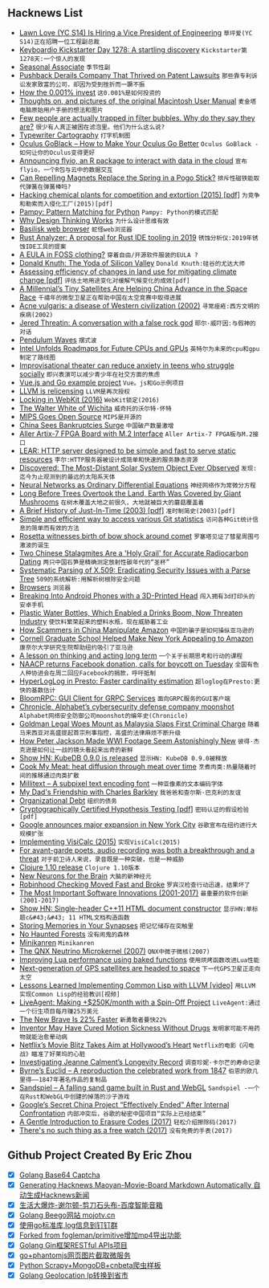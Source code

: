 ## Hacknews List


- [Lawn  Love (YC S14) Is Hiring a Vice President of Engineering](https://lawn-love.workable.com/j/C3218F7DC7)  `草坪爱(YC S14)正在招聘一位工程副总裁`
- [Keyboardio Kickstarter Day 1278: A startling discovery](https://www.kickstarter.com/projects/keyboardio/the-model-01-an-heirloom-grade-keyboard-for-seriou/posts/2369985)  `Kickstarter第1278天:一个惊人的发现`
- [Seasonal Associate](https://longreads.com/2018/12/13/seasonal-associate/)  `季节性副`
- [Pushback Derails Company That Thrived on Patent Lawsuits](https://www.wsj.com/articles/pushback-derails-company-that-thrived-on-patent-lawsuits-11544972671)  `那些靠专利诉讼发家致富的公司，却因为受到挫折而一蹶不振`
- [How the 0.001% invest](https://www.economist.com/leaders/2018/12/15/how-the-0001-invest)  `这0.001%是如何投资的`
- [Thoughts on, and pictures of, the original Macintosh User Manual](https://www.peterme.com/2007/08/27/thoughts-on-and-pics-of-the-original-macintosh-user-manual/)  `麦金塔电脑原始用户手册的想法和图片`
- [Few people are actually trapped in filter bubbles. Why do they say they are?](http://www.niemanlab.org/2018/12/few-people-are-actually-trapped-in-filter-bubbles-why-do-they-like-to-say-that-they-are/)  `很少有人真正被困在滤泡里。他们为什么这么说?`
- [Typewriter Cartography](https://somethingaboutmaps.wordpress.com/2018/11/26/typewriter-cartography/)  `打字机制图`
- [Oculus GoBlack – How to Make Your Oculus Go Better](http://palmerluckey.com/oculus-goblack-how-to-make-your-oculus-go-better/)  `Oculus GoBlack -如何让你的Oculus变得更好`
- [Announcing flyio, an R package to interact with data in the cloud](https://blog.socialcops.com/inside-sc/announcements/flyio-r-package-interact-data-cloud/)  `宣布flyio，一个R包与云中的数据交互`
- [Can Repelling Magnets Replace the Spring in a Pogo Stick?](https://www.kjmagnetics.com/blog.asp?p=pogo-stick-spring)  `排斥性磁铁能取代弹簧在弹簧棒吗?`
- [Hacking chemical plants for competition and extortion (2015) [pdf]](https://www.blackhat.com/docs/us-15/materials/us-15-Krotofil-Rocking-The-Pocket-Book-Hacking-Chemical-Plant-For-Competition-And-Extortion-wp.pdf)  `为竞争和勒索而入侵化工厂(2015)[pdf]`
- [Pampy: Pattern Matching for Python](https://github.com/santinic/pampy/blob/master/README.md)  `Pampy: Python的模式匹配`
- [Why Design Thinking Works](https://hbr.org/2018/09/why-design-thinking-works)  `为什么设计思维有效`
- [Basilisk web browser](https://www.basilisk-browser.org/)  `蛇怪web浏览器`
- [Rust Analyzer: A proposal for Rust IDE tooling in 2019](https://ferrous-systems.com/blog/rust-analyzer-2019/)  `锈蚀分析仪:2019年锈蚀IDE工具的提案`
- [A EULA in FOSS clothing?](http://dtrace.org/blogs/bmc/2018/12/16/a-eula-in-foss-clothing/)  `穿着自由/开源软件服装的EULA ?`
- [Donald Knuth: The Yoda of Silicon Valley](https://www.nytimes.com/2018/12/17/science/donald-knuth-computers-algorithms-programming.html)  `Donald Knuth:硅谷的尤达大师`
- [Assessing efficiency of changes in land use for mitigating climate change [pdf]](https://www.nature.com/articles/s41586-018-0757-z.epdf?referrer_access_token=I7UR5g-NP-JvG8VPiosw1dRgN0jAjWel9jnR3ZoTv0PXM0q98wVc5Cye9177r-q8sNyzReL1wHb1-jY_I6qP66ClTmdoclsh_ooUZbWWgCkeTL17k3xx9hpnAUvS1lQRjnA3nc7fFVQAnBsXhOxnBDnGatsN9uObfrvJNQvIa8dfcEQzSc19K-qx-NZU776puJ3lMvsiikh0NYDfxKrCWgIN3vm0Uas7j1BKLeFKCADi8Ez40nz9DhaIDSLDFis8_JgcBChg0F8naEMiu_3pCbkbzUNedjKlPV_Tjj-5bQOXrMhXkvaG4w-D91SoQEhhmllghNRbyeXArS_MSdfy_Q%3D%3D&amp;tracking_referrer=www.spektrum.de)  `评估土地用途变化对缓解气候变化的成效[pdf]`
- [A Millennial’s Tiny Satellites Are Helping China Advance in the Space Race](https://www.bloomberg.com/news/features/2018-12-13/a-millennial-s-tiny-satellites-are-helping-china-advance-in-the-space-race)  `千禧年的微型卫星正在帮助中国在太空竞赛中取得进展`
- [Acne vulgaris: a disease of Western civilization (2002)](https://www.ncbi.nlm.nih.gov/m/pubmed/12472346/)  `寻常痤疮:西方文明的疾病(2002)`
- [Jered Threatin: A conversation with a false rock god](https://www.bbc.co.uk/news/resources/idt-sh/jered_threatin)  `耶尔·威吓因:与假神的对话`
- [Pendulum Waves](https://sciencedemonstrations.fas.harvard.edu/presentations/pendulum-waves)  `摆式波`
- [Intel Unfolds Roadmaps for Future CPUs and GPUs](https://www.nextplatform.com/2018/12/16/intel-unfolds-roadmaps-for-future-cpus-and-gpus/)  `英特尔为未来的cpu和gpu制定了路线图`
- [Improvisational theater can reduce anxiety in teens who struggle socially](https://news.umich.edu/anxious-teens-gain-confidence-by-performing-off-script/)  `即兴表演可以减少青少年在社交方面的焦虑`
- [Vue.js and Go example project](https://github.com/ndabAP/vue-go-example)  `Vue。js和Go示例项目`
- [LLVM is relicensing](http://llvm.org/foundation/relicensing/)  `LLVM是再次授权`
- [Locking in WebKit (2016)](https://webkit.org/blog/6161/locking-in-webkit/)  `WebKit锁定(2016)`
- [The Walter White of Wichita](http://interactive.fusion.net/death-by-fentanyl/the-walter-white-of-wichita.html)  `威奇托的沃尔特·怀特`
- [MIPS Goes Open Source](https://www.eetimes.com/document.asp?doc_id=1334087)  `MIPS是开源的`
- [China Sees Bankruptcies Surge](https://www.bloomberg.com/news/articles/2018-12-16/china-sees-bankruptcies-surge-with-call-to-resolve-zombies)  `中国破产数量激增`
- [Aller Artix-7 FPGA Board with M.2 Interface](https://numato.com/product/aller-artix-7-m-2-fpga-module)  `Aller Artix-7 FPGA板与M.2接口`
- [LEAR: HTTP server designed to be simple and fast to serve static resources](https://github.com/Glorf/lear)  `李尔:HTTP服务器被设计成简单和快速的服务静态资源`
- [Discovered: The Most-Distant Solar System Object Ever Observed](https://carnegiescience.edu/node/2428)  `发现:迄今为止观测到的最远的太阳系天体`
- [Neural Networks as Ordinary Differential Equations](https://rkevingibson.github.io/blog/neural-networks-as-ordinary-differential-equations/)  `神经网络作为常微分方程`
- [Long Before Trees Overtook the Land, Earth Was Covered by Giant Mushrooms](https://www.smithsonianmag.com/smart-news/long-before-trees-overtook-the-land-earth-was-covered-by-giant-mushrooms-13709647/)  `在树木覆盖大地之前很久，大地就被巨大的蘑菇覆盖着`
- [A Brief History of Just-In-Time (2003) [pdf]](http://eecs.ucf.edu/~dcm/Teaching/COT4810-Spring2011/Literature/JustInTimeCompilation.pdf)  `准时制简史(2003)[pdf]`
- [Simple and efficient way to access various Git statistics](https://lukasmestan.com/git-quick-stats/)  `访问各种Git统计信息的简单而有效的方法`
- [Rosetta witnesses birth of bow shock around comet](https://www.esa.int/Our_Activities/Space_Science/Rosetta/Rosetta_witnesses_birth_of_baby_bow_shock_around_comet)  `罗塞塔见证了彗星周围弓激波的诞生`
- [Two Chinese Stalagmites Are a &#39;Holy Grail&#39; for Accurate Radiocarbon Dating](https://gizmodo.com/two-stalagmites-found-in-chinese-cave-are-a-holy-grail-1831074289)  `两只中国石笋是精确测定放射性碳年代的“圣杯”`
- [Systematic Parsing of X.509: Eradicating Security Issues with a Parse Tree](https://arxiv.org/abs/1812.04959)  `509的系统解析:用解析树根除安全问题`
- [Browsers](https://adactio.com/journal/14608)  `浏览器`
- [Breaking Into Android Phones with a 3D-Printed Head](https://www.forbes.com/sites/thomasbrewster/2018/12/13/we-broke-into-a-bunch-of-android-phones-with-a-3d-printed-head/#305e5c2f1330)  `闯入拥有3d打印头的安卓手机`
- [Plastic Water Bottles, Which Enabled a Drinks Boom, Now Threaten Industry](https://www.wsj.com/articles/bottled-water-americas-most-popular-drink-has-a-plastic-problem-11544627923)  `使饮料繁荣起来的塑料水瓶，现在威胁着工业`
- [How Scammers in China Manipulate Amazon](https://www.wsj.com/articles/how-scammers-in-china-manipulate-amazon-11545044402)  `中国的骗子是如何操纵亚马逊的`
- [Cornell Graduate School Helped Make New York Appealing to Amazon](https://www.nytimes.com/2018/12/17/nyregion/cornell-tech-startup-jobs-amazon.html)  `康奈尔大学研究生院帮助纽约吸引了亚马逊`
- [A lesson on thinking and acting long term](https://threader.app/thread/1074063712254857218)  `一个关于长期思考和行动的课程`
- [NAACP returns Facebook donation, calls for boycott on Tuesday](https://www.axios.com/naacp-returns-facebook-donation-calls-for-boycott-c60ef129-457d-4847-80e3-1d7fdb5764dc.html)  `全国有色人种协进会在周二回应Facebook的捐款，呼吁抵制`
- [HyperLogLog in Presto: Faster cardinality estimation](https://code.fb.com/data-infrastructure/hyperloglog/)  `超loglog在Presto:更快的基数估计`
- [BloomRPC: GUI Client for GRPC Services](https://github.com/uw-labs/bloomrpc)  `面向GRPC服务的GUI客户端`
- [Chronicle, Alphabet’s cybersecurity defense company moonshot](https://www.engadget.com/2018/11/30/chronicle-cybersecurity-alphabet-moonshot-x/)  `Alphabet网络安全防御公司moonshot的编年史(Chronicle)`
- [Goldman Legal Woes Mount as Malaysia Slaps First Criminal Charge](https://www.bloomberg.com/news/articles/2018-12-17/malaysia-files-criminal-charges-against-goldman-its-employees)  `随着马来西亚对高盛提起首宗刑事指控，高盛的法律麻烦不断升级`
- [How Peter Jackson Made WWI Footage Seem Astonishingly New](https://www.nytimes.com/2018/12/16/movies/peter-jackson-war-movie.html)  `彼得·杰克逊是如何让一战的镜头看起来出奇的新鲜`
- [Show HN: KubeDB 0.9.0 is released](http://kubedb.com/docs/0.9.0)  `显示HN: KubeDB 0.9.0被释放`
- [Cook My Meat: heat diffusion through meat over time](http://up.csail.mit.edu/science-of-cooking/)  `烹煮肉类:热量随着时间的推移通过肉类扩散`
- [Millitext – A subpixel text encoding font](https://advent.morr.cc/2018/17)  `一种亚像素的文本编码字体`
- [My Dad&#39;s Friendship with Charles Barkley](https://www.wbur.org/onlyagame/2018/12/14/lin-wang-charles-barkley)  `我爸爸和查尔斯·巴克利的友谊`
- [Organizational Debt](https://boats.gitlab.io/blog/post/rust-2019/)  `组织的债务`
- [Cryptographically Certified Hypothesis Testing [pdf]](http://sachaservanschreiber.com/thesis.pdf)  `密码认证的假设检验[pdf]`
- [Google announces major expansion in New York City](https://arstechnica.com/?p=1429233)  `谷歌宣布在纽约进行大规模扩张`
- [Implementing VisiCalc (2015)](http://rmf.vc/implementingvisicalc)  `实现VisiCalc(2015)`
- [For avant-garde poets, audio recording was both a breakthrough and a threat](https://www.poetryfoundation.org/articles/148543/caught-on-tape)  `对于前卫诗人来说，录音既是一种突破，也是一种威胁`
- [Clojure 1.10 release](https://clojure.org/news/2018/12/17/clojure110)  `Clojure 1.10版本`
- [New Neurons for the Brain](http://maxplanck.nautil.us/article/348/new-neurons-for-the-brain)  `大脑的新神经元`
- [Robinhood Checking Moved Fast and Broke](https://www.bloomberg.com/opinion/articles/2018-12-17/robinhood-checking-moved-fast-and-broke)  `罗宾汉检查行动迅速，结果坏了`
- [The Most Important Software Innovations (2001-2017)](https://dwheeler.com/innovation/innovation.html)  `最重要的软件创新(2001-2017)`
- [Show HN: Single-header C&#43;&#43;11 HTML document constructor](https://github.com/tinfoilboy/CTML)  `显示HN:单标题c&#43;&#43; 11 HTML文档构造函数`
- [Storing Memories in Your Synapses](http://www.brainfacts.org/thinking-sensing-and-behaving/learning-and-memory/2018/storing-memories-in-your-synapses-101118)  `把记忆储存在突触里`
- [No Haunted Forests](https://john-millikin.com/sre-school/no-haunted-forests)  `没有闹鬼的森林`
- [Minikanren](http://minikanren.org)  `Minikanren`
- [The QNX Neutrino Microkernel (2007)](http://www.qnx.com/developers/docs/6.3.2/neutrino/sys_arch/kernel.html)  `QNX中微子微核(2007)`
- [Improving Lua performance using baked functions](http://tasvideos.org/forum/viewtopic.php?t=20672)  `使用烘烤函数改进Lua性能`
- [Next-generation of GPS satellites are headed to space](https://phys.org/news/2018-12-next-generation-gps-satellites-space.html)  `下一代GPS卫星正走向太空`
- [Lessons Learned Implementing Common Lisp with LLVM [video]](https://www.youtube.com/watch?v=mbdXeRBbgDM)  `用LLVM实现Common Lisp的经验教训[视频]`
- [LiveAgent: Making &#43;$250K/month with a Spin-Off Project](https://www.failory.com/mistakes/liveagent)  `LiveAgent:通过一个衍生项目每月赚25万美元`
- [The New Brave Is 22% Faster](https://brave.com/new-brave-22-percent-faster/)  `新勇敢者要快22%`
- [Inventor May Have Cured Motion Sickness Without Drugs](https://www.defenseone.com/technology/2018/11/inventor-may-have-cured-motion-sickness-without-drugs-and-could-mean-lot-us-military/152960/)  `发明家可能不用药物就能治愈晕动病`
- [Netflix’s Movie Blitz Takes Aim at Hollywood’s Heart](https://www.nytimes.com/2018/12/16/business/media/netflix-movies-hollywood.html)  `Netflix的电影《闪电战》瞄准了好莱坞的心脏`
- [Investigating Jeanne Calment’s Longevity Record](https://www.leafscience.org/valery-novoselov-investigating-jeanne-calments-longevity-record/)  `调查珍妮·卡尔芒的寿命记录`
- [Byrne’s Euclid – A reproduction the celebrated work from 1847](https://www.c82.net/euclid/)  `伯恩的欧几里得——1847年著名作品的复制品`
- [Sandspiel – A falling sand game built in Rust and WebGL](https://sandspiel.club/)  `Sandspiel -一个在Rust和WebGL中创建的掉落的沙子游戏`
- [Google’s Secret China Project “Effectively Ended” After Internal Confrontation](https://theintercept.com/2018/12/17/google-china-censored-search-engine-2/)  `内部冲突后，谷歌的秘密中国项目“实际上已经结束”`
- [A Gentle Introduction to Erasure Codes (2017)](https://www.akalin.com/intro-erasure-codes)  `轻松介绍擦除码(2017)`
- [There&#39;s no such thing as a free watch (2017)](https://www.topic.com/there-s-no-such-thing-as-a-free-watch)  `没有免费的手表(2017)`

## Github Project Created By Eric Zhou

- [x] [Golang Base64 Captcha](https://github.com/mojocn/base64Captcha)
- [x] [Generating Hacknews Maoyan-Movie-Board Markdown Automatically 自动生成Hacknews新闻](https://github.com/dejavuzhou/md-genie)
- [x] [生活大爆炸-谢尔顿-剪刀石头布-百度智能音箱](https://github.com/mojocn/dueros-bang-game)
- [x] [Golang Beego网站 mojotv.cn](https://github.com/mojocn/www.mojotv.cn)
- [x] [使用go标准库,log信息到钉钉群](https://github.com/mojocn/dooger)
- [x] [Forked from fogleman/primitive增加mp4导出功能](https://github.com/mojocn/primitive)
- [x] [Golang Gin框架RESTful APIs项目](https://github.com/JJJJJJJerk/ezier-golang-web-api-framework)
- [x] [go+phantomjs网页图片截取微服务](https://github.com/mojocn/screen_shot)
- [x] [Python Scrapy+MongoDB+cnbeta爬虫样板](https://github.com/mojocn/scrapy_mongodb_boilerplate_cnbeta)
- [x] [Golang Geolocation Ip转换到省市](https://github.com/mojocn/ip2location)